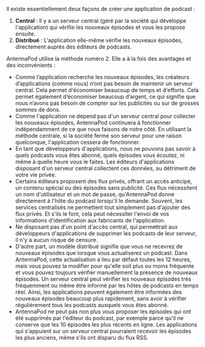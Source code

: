 Il existe essentiellement deux façons de créer une application de podcast :

1. **Central** : Il y a un serveur central (géré par la société qui développe
l'application) qui vérifie les nouveaux épisodes et vous les propose ensuite.
1. **Distribué** : L'application elle-même vérifie les nouveaux épisodes,
directement auprès des éditeurs de podcasts.

AntennaPod utilise la méthode numéro 2. Elle a à la fois des avantages et des
inconvénients :

- Comme l’application recherche les nouveaux épisodes, les créateurs
d’applications (comme nous) n’ont pas besoin de maintenir un serveur central.
Cela permet d'économiser beaucoup de temps et d'efforts. Cela permet également
d’économiser beaucoup d’argent, ce qui signifie que nous n’avons pas besoin de
compter sur les publicités ou sur de grosses sommes de dons.
- Comme l'application ne dépend pas d'un serveur central pour collecter les
nouveaux épisodes, AntennaPod continuera à fonctionner indépendamment de ce
que nous faisons de notre côté. En utilisant la méthode centrale, si la société
ferme son serveur pour une raison quelconque, l'application cessera de
fonctionner.
- En tant que développeurs d'applications, nous ne pouvons pas savoir à quels
podcasts vous êtes abonné, quels épisodes vous écoutez, ni même à quelle heure
vous le faites. Les éditeurs d'applications disposant d'un serveur central
collectent ces données, au détriment de votre vie privée.
- Certains éditeurs proposent des flux privés, offrant un accès anticipé, un
contenu spécial ou des épisodes sans publicité. Ces flux nécessitent un nom
d'utilisateur et un mot de passe, qu'AntennaPod donne directement à l'hôte du
podcast lorsqu'il le demande. Souvent, les services centralisés ne permettent
tout simplement pas d'ajouter des flux privés. Et s'ils le font, cela peut
nécessiter l'envoi de vos informations d'identification aux fabricants de
l'application.
- Ne disposant pas d'un point d'accès central, qui permettrait aux développeurs
d'applications de supprimer les podcasts de leur serveur, il n'y a aucun
risque de censure.
- D'autre part, un modèle distribué signifie que vous ne recevrez de nouveaux
épisodes que lorsque vous actualiserez un podcast. Dans AntennaPod, cette
actualisation a lieu par défaut toutes les 12 heures, mais vous pouvez la
modifier pour qu'elle soit plus ou moins fréquente et vous pouvez toujours
vérifier manuellement la présence de nouveaux épisodes. Un serveur central peut
vérifier les nouveaux épisodes très fréquemment ou même être informé par les
hôtes de podcasts en temps réel. Ainsi, les applications peuvent également être
informées des nouveaux épisodes beaucoup plus rapidement, sans avoir à vérifier
régulièrement tous les podcasts auxquels vous êtes abonné.
- AntennaPod ne peut pas non plus vous proposer les épisodes qui ont été
supprimés par l'éditeur du podcast, par exemple parce qu'il ne conserve que
les 10 épisodes les plus récents en ligne. Les applications qui s'appuient sur
un serveur central pourraient recevoir les épisodes les plus anciens, même s'ils
ont disparu du flux RSS.
